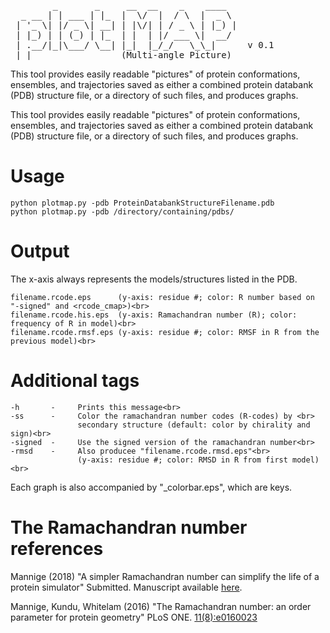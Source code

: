<pre>        _       _     __  __    _    ____  
  _ __ | | ___ | |_  |  \/  |  / \  |  _ \ 
 | '_ \| |/ _ \| __| | |\/| | / _ \ | |_) |
 | |_) | | (_) | |_  | |  | |/ ___ \|  __/ 
 | .__/|_|\___/ \__| |_|  |_/_/   \_\_|      v 0.1
 |_|                 (Multi-angle Picture)
</pre>
This tool provides easily readable "pictures" of protein conformations, 
ensembles, and trajectories saved as either a combined protein databank 
(PDB) structure file, or a directory of such files, and produces graphs.

This tool provides easily readable "pictures" of protein conformations, 
ensembles, and trajectories saved as either a combined protein databank 
(PDB) structure file, or a directory of such files, and produces graphs.

# Usage
```
python plotmap.py -pdb ProteinDatabankStructureFilename.pdb
python plotmap.py -pdb /directory/containing/pdbs/
```

# Output 

The x-axis always represents the models/structures listed in the PDB.
```
filename.rcode.eps      (y-axis: residue #; color: R number based on "-signed" and <rcode_cmap>)<br>
filename.rcode.his.eps  (y-axis: Ramachandran number (R); color: frequency of R in model)<br>
filename.rcode.rmsf.eps (y-axis: residue #; color: RMSF in R from the previous model)<br>
```

# Additional tags
```
-h       -     Prints this message<br>
-ss      -     Color the ramachandran number codes (R-codes) by <br>
               secondary structure (default: color by chirality and sign)<br>
-signed  -     Use the signed version of the ramachandran number<br>
-rmsd    -     Also producee "filename.rcode.rmsd.eps"<br>
               (y-axis: residue #; color: RMSD in R from first model)<br>
```

Each graph is also accompanied by "_colorbar.eps", which are keys.

# The Ramachandran number references

Mannige (2018) "A simpler Ramachandran number can simplify the life of a protein simulator" Submitted. Manuscript available [here](manuscript/plotmap.pdf).

Mannige, Kundu, Whitelam (2016) "The Ramachandran number: an order parameter for protein geometry" 
PLoS ONE. [11(8):e0160023](http://journals.plos.org/plosone/article?id=10.1371/journal.pone.0160023)

